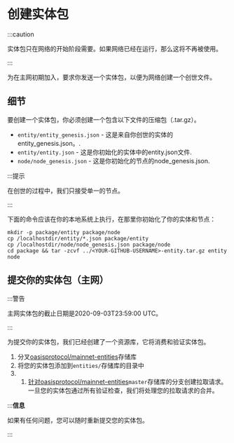 # 创建实体包

:::caution

实体包只在网络的开始阶段需要。如果网络已经在运行，那么这将不再被使用。

:::

为在主网初期加入，要求你发送一个实体包，以便为网络创建一个创世文件。

## 细节

要创建一个实体包，你必须创建一个包含以下文件的压缩包（.tar.gz）。

- `entity/entity_genesis.json` - 这是来自你创世的实体的entity_genesis.json。.
- `entity/entity.json` - 这是你初始化的实体中的entity.json文件.
- `node/node_genesis.json` - 这是你初始化的节点的node_genesis.json.

:::提示

在创世的过程中，我们只接受单一的节点。

:::

下面的命令应该在你的本地系统上执行，在那里你初始化了你的实体和节点：

```
mkdir -p package/entity package/node
cp /localhostdir/entity/*.json package/entity
cp /localhostdir/node/node_genesis.json package/node
cd package && tar -zcvf ../<YOUR-GITHUB-USERNAME>-entity.tar.gz entity node

```

## 提交你的实体包（主网）

:::警告

主网实体包的截止日期是2020-09-03T23:59:00 UTC。

:::

为提交你的实体包，我们已经创建了一个资源库，它将消费和验证实体包。

1. 分叉[oasisprotocol/mainnet-entities](https://github.com/oasisprotocol/mainnet-entities)存储库
2. 将您的实体包添加到`entities/`存储库的目录中
3. 1. [针对oasisprotocol/mainnet-entities](https://github.com/oasisprotocol/mainnet-entities)`master`存储库的分支创建拉取请求。一旦您的实体包通过所有验证检查，我们将处理您的拉取请求的合并。

:::**信息**

如果有任何问题，您可以随时重新提交您的实体包。

:::
